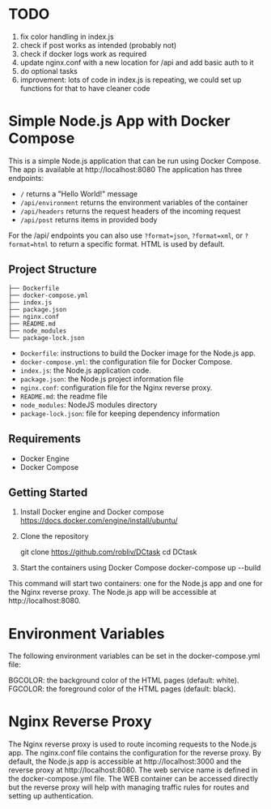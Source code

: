 # TODO
1. fix color handling in index.js 
2. check if post works as intended (probably not)
3. check if docker logs work as required
4. update nginx.conf with a new location for /api and add basic auth to it 
5. do optional tasks
6. improvement: lots of code in index.js is repeating, we could set up functions for that to have cleaner code

# Simple Node.js App with Docker Compose

This is a simple Node.js application that can be run using Docker Compose. The app is available at http://localhost:8080 The application has three endpoints:

- `/` returns a "Hello World!" message
- `/api/environment` returns the environment variables of the container
- `/api/headers` returns the request headers of the incoming request
- `/api/post` returns items in provided body

For the /api/ endpoints you can also use `?format=json`, `?format=xml`, or `?format=html` to return a specific format. HTML is used by default.

## Project Structure
    ├── Dockerfile
    ├── docker-compose.yml
    ├── index.js
    ├── package.json
    ├── nginx.conf
    ├── README.md
    ├── node_modules
    └── package-lock.json

- `Dockerfile`: instructions to build the Docker image for the Node.js app.
- `docker-compose.yml`: the configuration file for Docker Compose.
- `index.js`: the Node.js application code.
- `package.json`: the Node.js project information file
- `nginx.conf`: configuration file for the Nginx reverse proxy.
- `README.md`: the readme file
- `node_modules`: NodeJS modules directory
- `package-lock.json`: file for keeping dependency information

## Requirements

- Docker Engine
- Docker Compose

## Getting Started

1. Install Docker engine and Docker compose
    https://docs.docker.com/engine/install/ubuntu/

2. Clone the repository

    git clone https://github.com/robliv/DCtask
    cd DCtask

3. Start the containers using Docker Compose
    docker-compose up --build

This command will start two containers: one for the Node.js app and one for the Nginx reverse proxy. The Node.js app will be accessible at http://localhost:8080.


# Environment Variables
The following environment variables can be set in the docker-compose.yml file:

BGCOLOR: the background color of the HTML pages (default: white).
FGCOLOR: the foreground color of the HTML pages (default: black).

# Nginx Reverse Proxy
The Nginx reverse proxy is used to route incoming requests to the Node.js app. The nginx.conf file contains the configuration for the reverse proxy. By default, the Node.js app is accessible at http://localhost:3000 and the reverse proxy at http://localhost:8080. The web service name is defined in the docker-compose.yml file. The WEB container can be accessed directly but the reverse proxy will help with managing traffic rules for routes and setting up authentication. 
